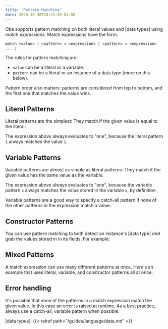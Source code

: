 ```yaml
---
title: "Pattern Matching"
date: 2020-10-30T10:23:58-04:00
---
```


Oba supports pattern matching on both literal values and [data types] using
_match expressions_. Match expressions have the form:

```
match <value> | <pattern> = <expression> | <pattern> = <expression> ... ;
```

The rules for pattern matching are:

* `value` can be a literal or a variable.
* `pattern` can be a literal or an instance of a data type (more on this below).

Pattern order also matters: patterns are considered from top to bottom, and the
first one that matches the value wins.

## Literal Patterns

Literal patterns are the simplest: They match if the given value is equal to the
literal:

<!-- example literalPatterns -->

The expression above always evaluates to "one", because the literal pattern `1`
always matches the value `1`.

## Variable Patterns

Variable patterns are almost as simple as literal patterns: They match if the
given value has the same value as the variable:

<!-- example variablePatterns -->

The expression above always evaluates to "one", because the variable pattern
`x` always matches the value stored in the variable `x`, by definition.

Variable patterns are a good way to specify a catch-all pattern if none of the
other patterns in the expression match a value:

<!-- example catchAllPattern -->

## Constructor Patterns

You can use pattern matching to both detect an instance's [data type] _and_
grab the values stored in in its fields. For example:

<!-- example constructorPatterns -->

## Mixed Patterns

A match expression can use many different patterns at once. Here's an example
that uses literal, variable, and constructor patterns all at once:

<!-- example mixedPatterns -->

## Error handling

It's possible that none of the patterns in a match expression match the given
value. In this case an error is raised at runtime. As a best practice, always
use a catch-all, variable pattern when possible.

[data types]: {{< relref path="/guides/language/data.md" >}}

